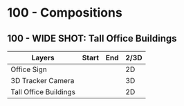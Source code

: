 # 100 - Compositions

## 100 - WIDE SHOT: Tall Office Buildings

| Layers | Start | End | 2/3D |
| --- | --- | --- | --- |
| Office Sign | | | 2D |
| 3D Tracker Camera | | | 3D |
| Tall Office Buildings | | | 2D |